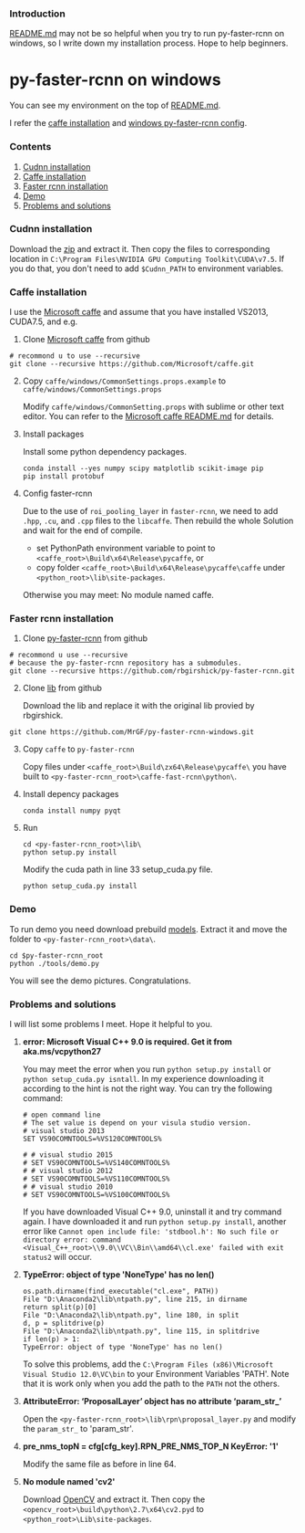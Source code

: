### Introduction

[README.md](https://github.com/OneDirection9/py-faster-rcnn/blob/master/README.md) may not be so helpful when you try to run py-faster-rcnn on windows, so I write down my installation process. Hope to help beginners.

# py-faster-rcnn on windows

You can see my environment on the top of [README.md](https://github.com/OneDirection9/py-faster-rcnn/blob/master/README.md).

I refer the [caffe installation](http://www.cnblogs.com/LaplaceAkuir/p/6445189.html) and [windows py-faster-rcnn config](http://www.cnblogs.com/LaplaceAkuir/p/6484500.html).

### Contents

1. [Cudnn installation](#cudnn-installation)
2. [Caffe installation](#caffe-installation)
3. [Faster rcnn installation](#faster-rcnn-installation)
4. [Demo](#demo)
5. [Problems and solutions](#problems-and-solutions)

### Cudnn installation

Download the [zip](https://developer.nvidia.com/rdp/cudnn-download) and extract it. Then copy the files to corresponding location in `C:\Program Files\NVIDIA GPU Computing Toolkit\CUDA\v7.5`.
If you do that, you don't need to add `$Cudnn_PATH` to environment variables.

### Caffe installation

I use the [Microsoft caffe](https://github.com/Microsoft/caffe) and assume that you have installed VS2013, CUDA7.5, and e.g.

1. Clone [Microsoft caffe](https://github.com/Microsoft/caffe) from github

  ```make
  # recommond u to use --recursive
  git clone --recursive https://github.com/Microsoft/caffe.git
  ```

2. Copy `caffe/windows/CommonSettings.props.example` to `caffe/windows/CommonSettings.props`

   Modify `caffe/windows/CommonSetting.props` with sublime or other text editor. You can refer to the [Microsoft caffe README.md](https://github.com/Microsoft/caffe/blob/master/README.md) for details.

3. Install packages
  
   Install some python dependency packages.
  
   ```make
   conda install --yes numpy scipy matplotlib scikit-image pip
   pip install protobuf
   ```
  
4. Config faster-rcnn

   Due to the use of `roi_pooling_layer` in `faster-rcnn`, we need to add `.hpp`, `.cu`, and `.cpp` files to the `libcaffe`. Then rebuild the whole Solution and wait for the end of compile.
  
   - set PythonPath environment variable to point to `<caffe_root>\Build\x64\Release\pycaffe`, or
   - copy folder `<caffe_root>\Build\x64\Release\pycaffe\caffe` under `<python_root>\lib\site-packages`.
   
   Otherwise you may meet: No module named caffe.
   
### Faster rcnn installation

1. Clone [py-faster-rcnn](https://github.com/rbgirshick/py-faster-rcnn) from github
  
  ```make
  # recommond u use --recursive
  # because the py-faster-rcnn repository has a submodules.
  git clone --recursive https://github.com/rbgirshick/py-faster-rcnn.git
  ```
  
2. Clone [lib](https://github.com/MrGF/py-faster-rcnn-windows) from github

   Download the lib and replace it with the original lib provied by rbgirshick.
  ```make
  git clone https://github.com/MrGF/py-faster-rcnn-windows.git
  ```
  
3. Copy `caffe` to `py-faster-rcnn`
   
   Copy files under `<caffe_root>\Build\zx64\Release\pycaffe\` you have built to `<py-faster-rcnn_root>\caffe-fast-rcnn\python\`.

4. Install depency packages

   ```make
   conda install numpy pyqt
   ```
  
5. Run
   
   ```make
   cd <py-faster-rcnn_root>\lib\
   python setup.py install
   ```
   
   Modify the cuda path in line 33 setup_cuda.py file.
   
   ```make
   python setup_cuda.py install
   ```
  
### Demo

To run demo you need download prebuild [models](http://www.cs.berkeley.edu/~rbg/faster-rcnn-data). Extract it and move the folder to `<py-faster-rcnn_root>\data\`.

```make
cd $py-faster-rcnn_root
python ./tools/demo.py
```

You will see the demo pictures. Congratulations.

### Problems and solutions

I will list some problems I meet. Hope it helpful to you.

1. **error: Microsoft Visual C++ 9.0 is required. Get it from aka.ms/vcpython27**
   
   You may meet the error when you run `python setup.py install` or `python setup_cuda.py isntall`. In my experience downloading it according to the hint is not the right way. You can try the following command:
   
   ```make
   # open command line
   # The set value is depend on your visula studio version.
   # visual studio 2013
   SET VS90COMNTOOLS=%VS120COMNTOOLS%
  
   # # visual studio 2015
   # SET VS90COMNTOOLS=%VS140COMNTOOLS%
   # # visual studio 2012
   # SET VS90COMNTOOLS=%VS110COMNTOOLS%
   # # visual studio 2010
   # SET VS90COMNTOOLS=%VS100COMNTOOLS%
   ```
  
   If you have downloaded Visual C++ 9.0, uninstall it and try command again. I have downloaded it and run `python setup.py install`, another error like `Cannot open include file: 'stdbool.h': No such file or directory error: command <Visual_C++_root>\\9.0\\VC\\Bin\\amd64\\cl.exe' failed with exit status2` will occur.
  
2. **TypeError: object of type 'NoneType' has no len()**

   ```make
   os.path.dirname(find_executable("cl.exe", PATH))
   File "D:\Anaconda2\lib\ntpath.py", line 215, in dirname
   return split(p)[0]
   File "D:\Anaconda2\lib\ntpath.py", line 180, in split
   d, p = splitdrive(p)
   File "D:\Anaconda2\lib\ntpath.py", line 115, in splitdrive
   if len(p) > 1:
   TypeError: object of type 'NoneType' has no len()
   ```
   
   To solve this problems, add the `C:\Program Files (x86)\Microsoft Visual Studio 12.0\VC\bin` to your Environment Variables 'PATH'. Note that it is work only when you add the path to the `PATH` not the others.

3. **AttributeError: ‘ProposalLayer’ object has no attribute ‘param_str_’**

   Open the `<py-faster-rcnn_root>\lib\rpn\proposal_layer.py` and modify the `param_str_` to 'param_str'.
   
4. **pre_nms_topN  = cfg[cfg_key].RPN_PRE_NMS_TOP_N KeyError: '1'**

   Modify the same file as before in line 64.

5. **No module named 'cv2'**
   
   Download [OpenCV](http://opencv.org/) and extract it. Then copy the `<opencv_root>\build\python\2.7\x64\cv2.pyd` to `<python_root>\Lib\site-packages`.
